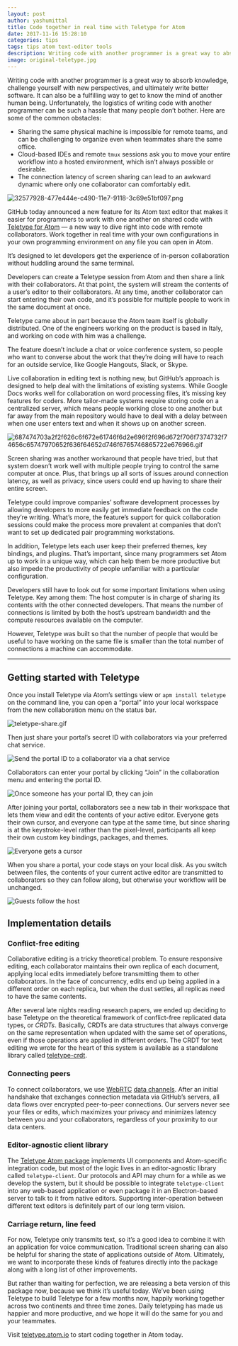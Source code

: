 ```yaml
---
layout: post
author: yashumittal
title: Code together in real time with Teletype for Atom
date: 2017-11-16 15:28:10
categories: tips
tags: tips atom text-editor tools
description: Writing code with another programmer is a great way to absorb knowledge, challenge yourself with new perspectives, and ultimately write better software. It can also be a fulfilling way to get to know the mind of another human being. Unfortunately, the logistics of writing code with another programmer can be such a hassle that many people don’t bother.
image: original-teletype.jpg
---
```


Writing code with another programmer is a great way to absorb knowledge, challenge yourself with new perspectives, and ultimately write better software. It can also be a fulfilling way to get to know the mind of another human being. Unfortunately, the logistics of writing code with another programmer can be such a hassle that many people don’t bother. Here are some of the common obstacles:

* Sharing the same physical machine is impossible for remote teams, and can be challenging to organize even when teammates share the same office.
* Cloud-based IDEs and remote `tmux` sessions ask you to move your entire workflow into a hosted environment, which isn’t always possible or desirable.
* The connection latency of screen sharing can lead to an awkward dynamic where only one collaborator can comfortably edit.

![32577928-477e444e-c490-11e7-9118-3c69e51bf097.png](//blog.codecarrot.net/images/32577928-477e444e-c490-11e7-9118-3c69e51bf097.png)

GitHub today announced a new feature for its Atom text editor that makes it easier for programmers to work with one another on shared code with [Teletype for Atom](//teletype.atom.io/) — a new way to dive right into code with remote collaborators. Work together in real time with your own configurations in your own programming environment on any file you can open in Atom.

It’s designed to let developers get the experience of in-person collaboration without huddling around the same terminal.

Developers can create a Teletype session from Atom and then share a link with their collaborators. At that point, the system will stream the contents of a user’s editor to their collaborators. At any time, another collaborator can start entering their own code, and it’s possible for multiple people to work in the same document at once.

Teletype came about in part because the Atom team itself is globally distributed. One of the engineers working on the product is based in Italy, and working on code with him was a challenge.

The feature doesn’t include a chat or voice conference system, so people who want to converse about the work that they’re doing will have to reach for an outside service, like Google Hangouts, Slack, or Skype.

Live collaboration in editing text is nothing new, but GitHub’s approach is designed to help deal with the limitations of existing systems. While Google Docs works well for collaboration on word processing files, it’s missing key features for coders. More tailor-made systems require storing code on a centralized server, which means people working close to one another but far away from the main repository would have to deal with a delay between when one user enters text and when it shows up on another screen.

![687474703a2f2f626c6f672e61746f6d2e696f2f696d672f706f7374732f74656c65747970652f636f64652d746f6765746865722e676966.gif](//blog.codecarrot.net/images/687474703a2f2f626c6f672e61746f6d2e696f2f696d672f706f7374732f74656c65747970652f636f64652d746f6765746865722e676966.gif)

Screen sharing was another workaround that people have tried, but that system doesn’t work well with multiple people trying to control the same computer at once. Plus, that brings up all sorts of issues around connection latency, as well as privacy, since users could end up having to share their entire screen.

Teletype could improve companies’ software development processes by allowing developers to more easily get immediate feedback on the code they’re writing. What’s more, the feature’s support for quick collaboration sessions could make the process more prevalent at companies that don’t want to set up dedicated pair programming workstations.

In addition, Teletype lets each user keep their preferred themes, key bindings, and plugins. That’s important, since many programmers set Atom up to work in a unique way, which can help them be more productive but also impede the productivity of people unfamiliar with a particular configuration.

Developers still have to look out for some important limitations when using Teletype. Key among them: The host computer is in charge of sharing its contents with the other connected developers. That means the number of connections is limited by both the host’s upstream bandwidth and the compute resources available on the computer.

However, Teletype was built so that the number of people that would be useful to have working on the same file is smaller than the total number of connections a machine can accommodate.

***

## Getting started with Teletype

Once you install Teletype via Atom’s settings view or `apm install teletype` on the command line, you can open a “portal” into your local workspace from the new collaboration menu on the status bar.

![teletype-share.gif](//blog.codecarrot.net/images/teletype-share.gif)

Then just share your portal’s secret ID with collaborators via your preferred chat service.

![Send the portal ID to a collaborator via a chat service](//blog.codecarrot.net/images/teletype-invite.gif)

Collaborators can enter your portal by clicking “Join” in the collaboration menu and entering the portal ID.

![Once someone has your portal ID, they can join](//blog.codecarrot.net/images/teletype-join.gif)

After joining your portal, collaborators see a new tab in their workspace that lets them view and edit the contents of your active editor. Everyone gets their own cursor, and everyone can type at the same time, but since sharing is at the keystroke-level rather than the pixel-level, participants all keep their own custom key bindings, packages, and themes.

![Everyone gets a cursor](//blog.codecarrot.net/images/teletype-code-together.gif)

When you share a portal, your code stays on your local disk. As you switch between files, the contents of your current active editor are transmitted to collaborators so they can follow along, but otherwise your workflow will be unchanged.

![Guests follow the host](//blog.codecarrot.net/images/teletype-follow.gif)

## Implementation details

### Conflict-free editing

Collaborative editing is a tricky theoretical problem. To ensure responsive editing, each collaborator maintains their own replica of each document, applying local edits immediately before transmitting them to other collaborators. In the face of concurrency, edits end up being applied in a different order on each replica, but when the dust settles, all replicas need to have the same contents.

After several late nights reading research papers, we ended up deciding to base Teletype on the theoretical framework of conflict-free replicated data types, or *CRDTs*. Basically, CRDTs are data structures that always converge on the same representation when updated with the same set of operations, even if those operations are applied in different orders. The CRDT for text editing we wrote for the heart of this system is available as a standalone library called [teletype-crdt](//github.com/atom/teletype-crdt).

### Connecting peers

To connect collaborators, we use [WebRTC](//developer.mozilla.org/en-US/docs/Web/API/WebRTC_API) [data channels](//developer.mozilla.org/en-US/docs/Web/API/RTCDataChannel). After an initial handshake that exchanges connection metadata via GitHub’s servers, all data flows over encrypted peer-to-peer connections. Our servers never see your files or edits, which maximizes your privacy and minimizes latency between you and your collaborators, regardless of your proximity to our data centers.

### Editor-agnostic client library

The [Teletype Atom package](//github.com/atom/teletype) implements UI components and Atom-specific integration code, but most of the logic lives in an editor-agnostic library called `teletype-client`. Our protocols and API may churn for a while as we develop the system, but it should be possible to integrate `teletype-client` into any web-based application or even package it in an Electron-based server to talk to it from native editors. Supporting inter-operation between different text editors is definitely part of our long term vision.

### Carriage return, line feed

For now, Teletype only transmits text, so it’s a good idea to combine it with an application for voice communication. Traditional screen sharing can also be helpful for sharing the state of applications outside of Atom. Ultimately, we want to incorporate these kinds of features directly into the package along with a long list of other improvements.

But rather than waiting for perfection, we are releasing a beta version of this package now, because we think it’s useful today. We’ve been using Teletype to build Teletype for a few months now, happily working together across two continents and three time zones. Daily teletyping has made us happier and more productive, and we hope it will do the same for you and your teammates.

Visit [teletype.atom.io](//teletype.atom.io/) to start coding together in Atom today.
